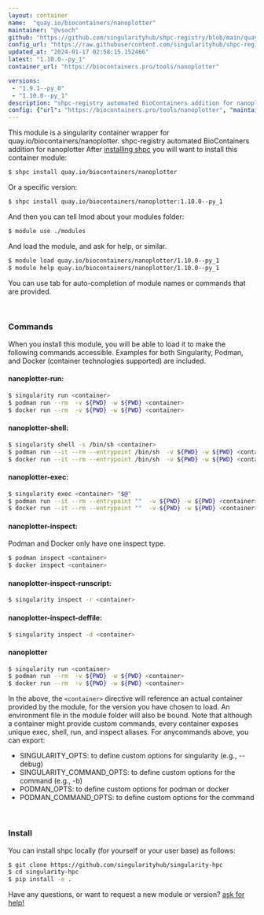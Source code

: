 ```yaml
---
layout: container
name:  "quay.io/biocontainers/nanoplotter"
maintainer: "@vsoch"
github: "https://github.com/singularityhub/shpc-registry/blob/main/quay.io/biocontainers/nanoplotter/container.yaml"
config_url: "https://raw.githubusercontent.com/singularityhub/shpc-registry/main/quay.io/biocontainers/nanoplotter/container.yaml"
updated_at: "2024-01-17 02:58:15.152466"
latest: "1.10.0--py_1"
container_url: "https://biocontainers.pro/tools/nanoplotter"

versions:
 - "1.9.1--py_0"
 - "1.10.0--py_1"
description: "shpc-registry automated BioContainers addition for nanoplotter"
config: {"url": "https://biocontainers.pro/tools/nanoplotter", "maintainer": "@vsoch", "description": "shpc-registry automated BioContainers addition for nanoplotter", "latest": {"1.10.0--py_1": "sha256:c243d7ef7ba97701fada4a685565720a2c5d90b40294aea5fe3fe143b41bafbf"}, "tags": {"1.9.1--py_0": "sha256:6867211f2bbbcd6cf05ccbba6484a5f9caa9351fb5ee3d1a96d1f1f1bb44086a", "1.10.0--py_1": "sha256:c243d7ef7ba97701fada4a685565720a2c5d90b40294aea5fe3fe143b41bafbf"}, "docker": "quay.io/biocontainers/nanoplotter"}
---
```


This module is a singularity container wrapper for quay.io/biocontainers/nanoplotter.
shpc-registry automated BioContainers addition for nanoplotter
After [installing shpc](#install) you will want to install this container module:


```bash
$ shpc install quay.io/biocontainers/nanoplotter
```

Or a specific version:

```bash
$ shpc install quay.io/biocontainers/nanoplotter:1.10.0--py_1
```

And then you can tell lmod about your modules folder:

```bash
$ module use ./modules
```

And load the module, and ask for help, or similar.

```bash
$ module load quay.io/biocontainers/nanoplotter/1.10.0--py_1
$ module help quay.io/biocontainers/nanoplotter/1.10.0--py_1
```

You can use tab for auto-completion of module names or commands that are provided.

<br>

### Commands

When you install this module, you will be able to load it to make the following commands accessible.
Examples for both Singularity, Podman, and Docker (container technologies supported) are included.

#### nanoplotter-run:

```bash
$ singularity run <container>
$ podman run --rm  -v ${PWD} -w ${PWD} <container>
$ docker run --rm  -v ${PWD} -w ${PWD} <container>
```

#### nanoplotter-shell:

```bash
$ singularity shell -s /bin/sh <container>
$ podman run --it --rm --entrypoint /bin/sh  -v ${PWD} -w ${PWD} <container>
$ docker run --it --rm --entrypoint /bin/sh  -v ${PWD} -w ${PWD} <container>
```

#### nanoplotter-exec:

```bash
$ singularity exec <container> "$@"
$ podman run --it --rm --entrypoint ""  -v ${PWD} -w ${PWD} <container> "$@"
$ docker run --it --rm --entrypoint ""  -v ${PWD} -w ${PWD} <container> "$@"
```

#### nanoplotter-inspect:

Podman and Docker only have one inspect type.

```bash
$ podman inspect <container>
$ docker inspect <container>
```

#### nanoplotter-inspect-runscript:

```bash
$ singularity inspect -r <container>
```

#### nanoplotter-inspect-deffile:

```bash
$ singularity inspect -d <container>
```



#### nanoplotter

```bash
$ singularity run <container>
$ podman run --rm  -v ${PWD} -w ${PWD} <container>
$ docker run --rm  -v ${PWD} -w ${PWD} <container>
```


In the above, the `<container>` directive will reference an actual container provided
by the module, for the version you have chosen to load. An environment file in the
module folder will also be bound. Note that although a container
might provide custom commands, every container exposes unique exec, shell, run, and
inspect aliases. For anycommands above, you can export:

 - SINGULARITY_OPTS: to define custom options for singularity (e.g., --debug)
 - SINGULARITY_COMMAND_OPTS: to define custom options for the command (e.g., -b)
 - PODMAN_OPTS: to define custom options for podman or docker
 - PODMAN_COMMAND_OPTS: to define custom options for the command

<br>

### Install

You can install shpc locally (for yourself or your user base) as follows:

```bash
$ git clone https://github.com/singularityhub/singularity-hpc
$ cd singularity-hpc
$ pip install -e .
```

Have any questions, or want to request a new module or version? [ask for help!](https://github.com/singularityhub/singularity-hpc/issues)